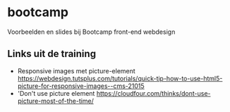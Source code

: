 # bootcamp
Voorbeelden en slides bij Bootcamp front-end webdesign

## Links uit de training
- Responsive images met picture-element  https://webdesign.tutsplus.com/tutorials/quick-tip-how-to-use-html5-picture-for-responsive-images--cms-21015
 - 'Don't use picture element https://cloudfour.com/thinks/dont-use-picture-most-of-the-time/
 
